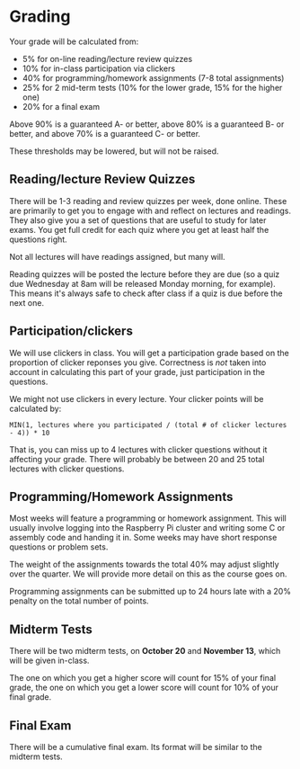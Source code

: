 # Grading

Your grade will be calculated from:

- 5% for on-line reading/lecture review quizzes
- 10% for in-class participation via clickers
- 40% for programming/homework assignments (7-8 total assignments)
- 25% for 2 mid-term tests (10% for the lower grade, 15% for the higher one)
- 20% for a final exam

Above 90% is a guaranteed A- or better, above 80% is a guaranteed B- or better, and above 70% is a guaranteed C- or better.

These thresholds may be lowered, but will not be raised.


## Reading/lecture Review Quizzes

There will be 1-3 reading and review quizzes per week, done online. These are primarily to get you to engage with and reflect on lectures and readings. They also give you a set of questions that are useful to study for later exams. You get full credit for each quiz where you get at least half the questions right.

Not all lectures will have readings assigned, but many will.

Reading quizzes will be posted the lecture before they are due (so a quiz due Wednesday at 8am will be released Monday morning, for example). This means it's always safe to check after class if a quiz is due before the next one.

## Participation/clickers

We will use clickers in class. You will get a participation grade based on the proportion of clicker reponses you give. Correctness is _not_ taken into account in calculating this part of your grade, just participation in the questions.

We might not use clickers in every lecture. Your clicker points will be calculated by:

    MIN(1, lectures where you participated / (total # of clicker lectures - 4)) * 10
    
That is, you can miss up to 4 lectures with clicker questions without it affecting your grade. There will probably be between 20 and 25 total lectures with clicker questions.

## Programming/Homework Assignments

Most weeks will feature a programming or homework assignment. This will usually involve logging into the Raspberry Pi cluster and writing some C or assembly code and handing it in. Some weeks may have short response questions or problem sets.

The weight of the assignments towards the total 40% may adjust slightly over the quarter. We will provide more detail on this as the course goes on.

Programming assignments can be submitted up to 24 hours late with a 20% penalty on the total number of points.

## Midterm Tests

There will be two midterm tests, on **October 20** and **November 13**, which will be given in-class.

The one on which you get a higher score will count for 15% of your final grade, the one on which you get a lower score will count for 10% of your final grade.

## Final Exam

There will be a cumulative final exam. Its format will be similar to the midterm tests.

